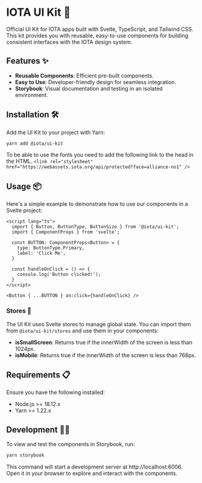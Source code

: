 # IOTA UI Kit 🧰

Official UI Kit for IOTA apps built with Svelte, TypeScript, and Tailwind CSS. This kit provides you with reusable, easy-to-use components for building consistent interfaces with the IOTA design system.

## Features ✨

- **Reusable Components**: Efficient pre-built components.
- **Easy to Use**: Developer-friendly design for seamless integration.
- **Storybook**: Visual documentation and testing in an isolated environment.

## Installation 🛠️

Add the UI Kit to your project with Yarn:

```bash
yarn add @iota/ui-kit
```

To be able to use the fonts you need to add the following link to the head in the HTML. `<link rel="stylesheet" href="https://webassets.iota.org/api/protected?face=alliance-no1" />`

## Usage 📦

Here's a simple example to demonstrate how to use our components in a Svelte project:

```svelte
<script lang="ts">
  import { Button, ButtonType, ButtonSize } from '@iota/ui-kit';
  import { ComponentProps } from 'svelte';

  const BUTTON: ComponentProps<Button> = {
    type: ButtonType.Primary,
    label: 'Click Me',
  }

  const handleOnClick = () => {
    console.log('Button clicked!');
  }
</script>

<Button { ...BUTTON } on:click={handleOnClick} />
```

### Stores 🏪

The UI Kit uses Svelte stores to manage global state. You can import them from `@iota/ui-kit/stores` and use them in your components:

- **isSmallScreen**: Returns true if the innerWidth of the screen is less than 1024px. 
- **isMobile**: Returns true if the innerWidth of the screen is less than 768px.

## Requirements 📋

Ensure you have the following installed:

- Node.js >= 18.12.x
- Yarn >= 1.22.x

## Development 🧑‍💻

To view and test the components in Storybook, run:

```sh
yarn storybook
```
This command will start a development server at http://localhost:6006. Open it in your browser to explore and interact with the components.
